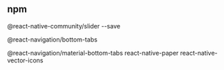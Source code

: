 ## npm

@react-native-community/slider --save

@react-navigation/bottom-tabs

@react-navigation/material-bottom-tabs react-native-paper react-native-vector-icons